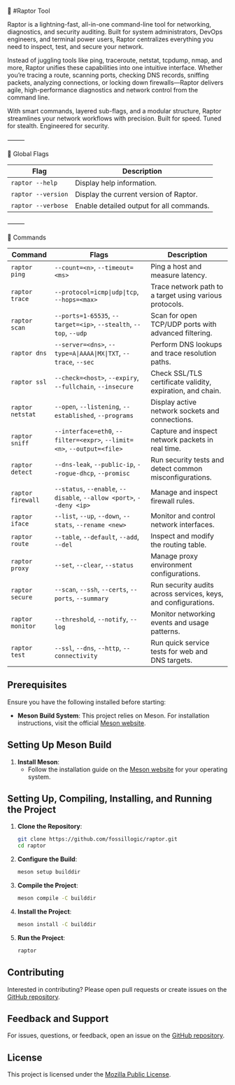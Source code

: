 🦖 #Raptor Tool

Raptor is a lightning-fast, all-in-one command-line tool for networking, diagnostics, and security auditing. Built for system administrators, DevOps engineers, and terminal power users, Raptor centralizes everything you need to inspect, test, and secure your network.

Instead of juggling tools like ping, traceroute, netstat, tcpdump, nmap, and more, Raptor unifies these capabilities into one intuitive interface. Whether you’re tracing a route, scanning ports, checking DNS records, sniffing packets, analyzing connections, or locking down firewalls—Raptor delivers agile, high-performance diagnostics and network control from the command line.

With smart commands, layered sub-flags, and a modular structure, Raptor streamlines your network workflows with precision. Built for speed. Tuned for stealth. Engineered for security.

⸻

🔧 Global Flags

| **Flag**           | **Description**                             |
|--------------------|---------------------------------------------|
| `raptor --help`    | Display help information.                   |
| `raptor --version` | Display the current version of Raptor.      |
| `raptor --verbose` | Enable detailed output for all commands.    |

⸻

🧪 Commands

| **Command**       | **Flags**                                                                 | **Description**                                                                 |
|-------------------|---------------------------------------------------------------------------|---------------------------------------------------------------------------------|
| `raptor ping`     | `--count=<n>`, `--timeout=<ms>`                                            | Ping a host and measure latency.                                               |
| `raptor trace`    | `--protocol=icmp\|udp\|tcp`, `--hops=<max>`                               | Trace network path to a target using various protocols.                        |
| `raptor scan`     | `--ports=1-65535`, `--target=<ip>`, `--stealth`, `--top`, `--udp`         | Scan for open TCP/UDP ports with advanced filtering.                           |
| `raptor dns`      | `--server=<dns>`, `--type=A\|AAAA\|MX\|TXT`, `--trace`, `--sec`           | Perform DNS lookups and trace resolution paths.                                |
| `raptor ssl`      | `--check=<host>`, `--expiry`, `--fullchain`, `--insecure`                 | Check SSL/TLS certificate validity, expiration, and chain.                     |
| `raptor netstat`  | `--open`, `--listening`, `--established`, `--programs`                    | Display active network sockets and connections.                                |
| `raptor sniff`    | `--interface=eth0`, `--filter=<expr>`, `--limit=<n>`, `--output=<file>`   | Capture and inspect network packets in real time.                              |
| `raptor detect`   | `--dns-leak`, `--public-ip`, `--rogue-dhcp`, `--promisc`                  | Run security tests and detect common misconfigurations.                        |
| `raptor firewall` | `--status`, `--enable`, `--disable`, `--allow <port>`, `--deny <ip>`      | Manage and inspect firewall rules.                                             |
| `raptor iface`    | `--list`, `--up`, `--down`, `--stats`, `--rename <new>`                   | Monitor and control network interfaces.                                        |
| `raptor route`    | `--table`, `--default`, `--add`, `--del`                                  | Inspect and modify the routing table.                                          |
| `raptor proxy`    | `--set`, `--clear`, `--status`                                            | Manage proxy environment configurations.                                       |
| `raptor secure`   | `--scan`, `--ssh`, `--certs`, `--ports`, `--summary`                      | Run security audits across services, keys, and configurations.                 |
| `raptor monitor`  | `--threshold`, `--notify`, `--log`                                        | Monitor networking events and usage patterns.                                  |
| `raptor test`     | `--ssl`, `--dns`, `--http`, `--connectivity`                              | Run quick service tests for web and DNS targets.                               |

## **Prerequisites**

Ensure you have the following installed before starting:

- **Meson Build System**: This project relies on Meson. For installation instructions, visit the official [Meson website](https://mesonbuild.com/Getting-meson.html).

## **Setting Up Meson Build**

1. **Install Meson**:
    - Follow the installation guide on the [Meson website](https://mesonbuild.com/Getting-meson.html) for your operating system.

## **Setting Up, Compiling, Installing, and Running the Project**

1. **Clone the Repository**:

    ```sh
    git clone https://github.com/fossillogic/raptor.git
    cd raptor
    ```

2. **Configure the Build**:

    ```sh
    meson setup builddir
    ```

3. **Compile the Project**:

    ```sh
    meson compile -C builddir
    ```

4. **Install the Project**:

    ```sh
    meson install -C builddir
    ```

5. **Run the Project**:

    ```sh
    raptor
    ```

## **Contributing**

Interested in contributing? Please open pull requests or create issues on the [GitHub repository](https://github.com/fossillogic/raptor).

## **Feedback and Support**

For issues, questions, or feedback, open an issue on the [GitHub repository](https://github.com/fossillogic/raptor/issues).

## **License**

This project is licensed under the [Mozilla Public License](LICENSE).